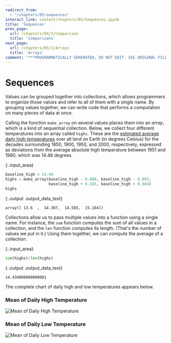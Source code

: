 ```yaml
---
redirect_from:
  - "/chapters/05/sequences"
interact_link: content/chapters/05/Sequences.ipynb
title: 'Sequences'
prev_page:
  url: /chapters/04/3/Comparison
  title: 'Comparisons'
next_page:
  url: /chapters/05/1/Arrays
  title: 'Arrays'
comment: "***PROGRAMMATICALLY GENERATED, DO NOT EDIT. SEE ORIGINAL FILES IN /content***"
---
```





# Sequences

Values can be grouped together into collections, which allows programmers to organize those values and refer to all of them with a single name. By grouping values together, we can write code that performs a computation on many pieces of data at once.

Calling the function `make_array` on several values places them into an *array*, which is a kind of sequential collection. Below, we collect four different temperatures into an array called `highs`. These are the [estimated average daily high temperatures](http://berkeleyearth.lbl.gov/regions/global-land) over all land on Earth (in degrees Celsius) for the decades surrounding 1850, 1900, 1950, and 2000, respectively, expressed as deviations from the average absolute high temperature between 1951 and 1980, which was 14.48 degrees.



{:.input_area}
```python
baseline_high = 14.48
highs = make_array(baseline_high - 0.880, baseline_high - 0.093,
                   baseline_high + 0.105, baseline_high + 0.684)
highs
```





{:.output .output_data_text}
```
array([ 13.6  ,  14.387,  14.585,  15.164])
```



Collections allow us to pass multiple values into a function using a single name. For instance, the `sum` function computes the sum of all values in a collection, and the `len` function computes its length. (That's the number of values we put in it.) Using them together, we can compute the average of a collection.



{:.input_area}
```python
sum(highs)/len(highs)
```





{:.output .output_data_text}
```
14.434000000000001
```



The complete chart of daily high and low temperatures appears below. 

### Mean of Daily High Temperature

![Mean of Daily High Temperature](http://berkeleyearth.lbl.gov/auto/Regional/TMAX/Figures/global-land-TMAX-Trend.png)

### Mean of Daily Low Temperature

![Mean of Daily Low Temperature](http://berkeleyearth.lbl.gov/auto/Regional/TMIN/Figures/global-land-TMIN-Trend.png)
